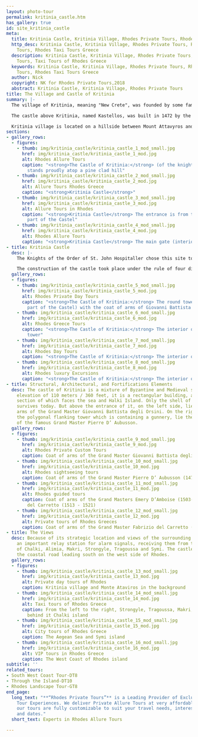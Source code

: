 ```yaml
---
layout: photo-tour
permalink: kritinia_castle.htm
has_gallery: true
id: site_kritinia_castle
meta:
  title: Kritinia Castle, Kritinia Village, Rhodes Private Tours, Rhodes Allure Tours
  http_desc: Kritinia Castle, Kritinia Village, Rhodes Private Tours, Rhodes Allure
    Tours, Rhodes Taxi Tours Greece
  description: Kritinia Castle, Kritinia Village, Rhodes Private Tours, Rhodes Allure
    Tours, Taxi Tours of Rhodes Greece
  keywords: Kritinia Castle, Kritinia Village, Rhodes Private Tours, Rhodes Allure
    Tours, Rhodes Taxi Tours Greece
  author: Nick
  copyright: NK for Rhodes Private Tours,2018
  abstract: Kritinia Castle, Kritinia Village, Rhodes Private Tours
title: The Village and Castle of Kritinia
summary: |-
  The village of Kritinia, meaning "New Crete", was founded by some families who came as refuges from Crete island. Originally, the settlement was located by the coast, in the current position of Kamiros Skala; but after the Byzantine era it was moved to the hills, for safety against pirates. In its heyday, the castle must have been a place of refuge for the inhabitants of nearby villages during enemy raids. From those hills, you have a panoramic view of the Aegean Sea.

  The castle above Kritinia, named Kastellos, was built in 1472 by the engineer Giorgio Orsini to protect the inhabitants of the village from the attacks of the Ottoman fleets. The ancient settlement on the coast eventually sank.

  Kritinia village is located on a hillside between Mount Attavyros and the western coast of the island of Rhodes. It is 55 km / 34 miles, southwest of the city of Rhodes. 5km from Kritinia, on the edge of the Aegean Sea, is Kamiros Skala, the site of the original settlement. It has a little port with a ferry service to the island of Halki.
sections:
- gallery_rows:
  - figures:
    - thumb: img/kritinia_castle/kritinia_castle_1_mod_small.jpg
      href: img/kritinia_castle/kritinia_castle_1_mod.jpg
      alt: Rhodes Allure Tours
      caption: "<strong>The Castle of Kritinia:</strong> (of the knights Hospitallers)
        stands proudly atop a pine clad hill"
    - thumb: img/kritinia_castle/kritinia_castle_2_mod_small.jpg
      href: img/kritinia_castle/kritinia_castle_2_mod.jpg
      alt: Allure Tours Rhodes Greece
      caption: "<strong>Kritinia Castle</strong>"
    - thumb: img/kritinia_castle/kritinia_castle_3_mod_small.jpg
      href: img/kritinia_castle/kritinia_castle_3_mod.jpg
      alt: Allure Tours in Rhodes
      caption: "<strong>Kritinia Castle</strong> The entrance is from the northeast
        part of the Castel"
    - thumb: img/kritinia_castle/kritinia_castle_4_mod_small.jpg
      href: img/kritinia_castle/kritinia_castle_4_mod.jpg
      alt: Rhodes Allure Tours
      caption: "<strong>Kritinia Castle</strong> The main gate (interior)"
- title: Kritinia Castle
  desc: |-
    The Knights of the Order of St. John Hospitaller chose this site to build a castle because of its strategic location. Its 360-degree monitoring view of the sea allowed the inhabitants to keep track of the activities of pirates and enemies.

    The construction of the castle took place under the rule of four different Grand Masters. The castle was divided into three levels. It was started in 1472 on the authority of the Grand Master Giovanni Battista degli Orsini (1467-1476). The original engineer was the Venetian sculptor and architect Giorgio Orsini. Grand Master Pierre D’ Aubusson (1476-1503) contributed the tower and gunnery. Fortifications specialist Basilio Della Scola (also a great adventurer and mercenary from Vicenza) was in Rhodes between 1520 and 1522, where he was engaged to strengthen the forts. Construction of the castle was finally completed in the 16th century under the Grand Master Fabrizio del Carretto (1513 - 1521).
  gallery_rows:
  - figures:
    - thumb: img/kritinia_castle/kritinia_castle_5_mod_small.jpg
      href: img/kritinia_castle/kritinia_castle_5_mod.jpg
      alt: Rhodes Private Day Tours
      caption: "<strong>The Castle of Kritinia:</strong> The round tower (on the southwest
        part of the Castel) with the coat of arms of Giovanni Battista degli Orsini"
    - thumb: img/kritinia_castle/kritinia_castle_6_mod_small.jpg
      href: img/kritinia_castle/kritinia_castle_6_mod.jpg
      alt: Rhodes Greece Tours
      caption: "<strong>The Castle of Kritinia:</strong> The interior of the round
        tower"
    - thumb: img/kritinia_castle/kritinia_castle_7_mod_small.jpg
      href: img/kritinia_castle/kritinia_castle_7_mod.jpg
      alt: Rhodes Day Tours
      caption: "<strong>The Castle of Kritinia:</strong> The interior of the Castel"
    - thumb: img/kritinia_castle/kritinia_castle_8_mod_small.jpg
      href: img/kritinia_castle/kritinia_castle_8_mod.jpg
      alt: Rhodes luxury Excursions
      caption: "<strong>The Castle of Kritinia:</strong> The interior of the Castel"
- title: Structural, Architectural, and Fortifications Elements
  desc: The castle of Kritinia is a mixture of Byzantine and Medieval styles. At an
    elevation of 110 meters / 360 feet, it is a rectangular building, and the southwest
    section of which faces the sea and Halki Island. Only the shell of the castle
    survives today. But above the entrance of it, on the left side, lie the coat of
    arms of the Grand Master Giovanni Battista degli Orsini. On the right side on
    the polygonal flanking tower which is containing a gunnery, lie the coat of arms
    of the famous Grand Master Pierre D’ Aubusson.
  gallery_rows:
  - figures:
    - thumb: img/kritinia_castle/kritinia_castle_9_mod_small.jpg
      href: img/kritinia_castle/kritinia_castle_9_mod.jpg
      alt: Rhodes Private Custom Tours
      caption: Coat of arms of the Grand Master Giovanni Battista degli Orsini (1467-1476)
    - thumb: img/kritinia_castle/kritinia_castle_10_mod_small.jpg
      href: img/kritinia_castle/kritinia_castle_10_mod.jpg
      alt: Rhodes sightseeing tours
      caption: Coat of arms of the Grand Master Pierre D’ Aubusson (1476-1503)
    - thumb: img/kritinia_castle/kritinia_castle_11_mod_small.jpg
      href: img/kritinia_castle/kritinia_castle_11_mod.jpg
      alt: Rhodes guided tours
      caption: Coat of arms of the Grand Masters Emery D’Amboise (1503-1512) and Fabrizio
        del Carretto (1513 - 1521)
    - thumb: img/kritinia_castle/kritinia_castle_12_mod_small.jpg
      href: img/kritinia_castle/kritinia_castle_12_mod.jpg
      alt: Private tours of Rhodes Greeces
      caption: Coat of arms of the Grand Master Fabrizio del Carretto (1513 - 1521)
- title: The Views
  desc: Because of its strategic location and views of the surrounding areas, it was
    an important relay station for alarm signals, receiving them from the islands
    of Chalki, Alimia, Makri, Strongyle, Tragoussa and Symi. The castle also controlled
    the coastal road leading south on the west side of Rhodes.
  gallery_rows:
  - figures:
    - thumb: img/kritinia_castle/kritinia_castle_13_mod_small.jpg
      href: img/kritinia_castle/kritinia_castle_13_mod.jpg
      alt: Private day tours of Rhodes
      caption: Kritinia village and Monte Ataviros in the background
    - thumb: img/kritinia_castle/kritinia_castle_14_mod_small.jpg
      href: img/kritinia_castle/kritinia_castle_14_mod.jpg
      alt: Taxi tours of Rhodes Greece
      caption: From the left to the right, Strongyle, Tragoussa, Makri, Alimia and
        behind it Chalki island
    - thumb: img/kritinia_castle/kritinia_castle_15_mod_small.jpg
      href: img/kritinia_castle/kritinia_castle_15_mod.jpg
      alt: City tours of Rhodes Greece
      caption: The Aegean Sea and Symi island
    - thumb: img/kritinia_castle/kritinia_castle_16_mod_small.jpg
      href: img/kritinia_castle/kritinia_castle_16_mod.jpg
      alt: VIP tours in Rhodes Greece
      caption: The West Coast of Rhodes island
subtitle: ''
related_tours:
- South West Coast Tour-DT8
- Through the Island-DT10
- Rhodes Landscape Tour-GT8
end_page:
  long_text: "**“Rhodes Private Tours”** is a Leading Provider of Exclusive and Personalized
    Tour Experiences. We deliver Private Allure Tours at very affordable rates. All
    our tours are fully customizable to suit your travel needs, interests, schedules,
    and dates."
  short_text: Experts in Rhodes Allure Tours

---
```

